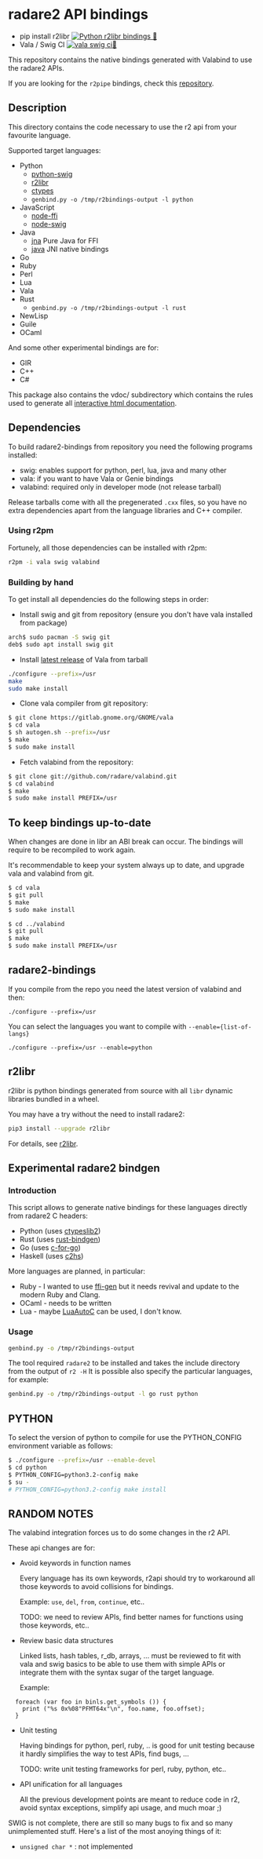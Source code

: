 # radare2 API bindings

* pip install r2libr [![Python r2libr bindings 🚀](https://github.com/radareorg/radare2-bindings/actions/workflows/generate_bindings.yml/badge.svg)](https://github.com/radareorg/radare2-bindings/actions/workflows/generate_bindings.yml)
* Vala / Swig CI [![vala swig ci🚀](https://github.com/radareorg/radare2-bindings/actions/workflows/ci.yml/badge.svg)](https://github.com/radareorg/radare2-bindings/actions/workflows/ci.yml)

This repository contains the native bindings generated with Valabind to use the radare2 APIs.

If you are looking for the `r2pipe` bindings, check this [repository](https://github.com/radare/radare2-r2pipe).

## Description

This directory contains the code necessary to use the r2 api from your favourite language.

Supported target languages:

* Python
  * [python-swig](python)
  * [r2libr](r2libr)
  * [ctypes](ctypes)
  * `genbind.py -o /tmp/r2bindings-output -l python`
* JavaScript
  * [node-ffi](node-ffi)
  * [node-swig](node-swig)
* Java
  * [jna](jna) Pure Java for FFI
  * [java](java) JNI native bindings
* Go
* Ruby
* Perl
* Lua
* Vala
* Rust
  * `genbind.py -o /tmp/r2bindings-output -l rust `
* NewLisp
* Guile
* OCaml

And some other experimental bindings are for:

* GIR
* C++
* C#

This package also contains the vdoc/ subdirectory which contains the
rules used to generate all [interactive html documentation](https://radare.org/vdoc).

## Dependencies

To build radare2-bindings from repository you need the following programs installed:

  * swig: enables support for python, perl, lua, java and many other
  * vala: if you want to have Vala or Genie bindings
  * valabind: required only in developer mode (not release tarball)

Release tarballs come with all the pregenerated `.cxx` files, so you have
no extra dependencies apart from the language libraries and C++ compiler.

### Using r2pm

Fortunely, all those dependencies can be installed with r2pm:
```sh
r2pm -i vala swig valabind
```

### Building by hand

To get install all dependencies do the following steps in order:

  * Install swig and git from repository
    (ensure you don't have vala installed from package)

```sh
arch$ sudo pacman -S swig git
deb$ sudo apt install swig git
```

  * Install [latest release](https://live.gnome.org/Vala) of Vala from tarball

```sh
./configure --prefix=/usr
make
sudo make install
```
  * Clone vala compiler from git repository:

```sh
$ git clone https://gitlab.gnome.org/GNOME/vala
$ cd vala
$ sh autogen.sh --prefix=/usr
$ make
$ sudo make install
```
  * Fetch valabind from the repository:

```sh
$ git clone git://github.com/radare/valabind.git
$ cd valabind
$ make
$ sudo make install PREFIX=/usr
```

## To keep bindings up-to-date

When changes are done in libr an ABI break can occur. The bindings will require
to be recompiled to work again.

It's recommendable to keep your system always up to date, and upgrade vala
and valabind from git.
```sh
$ cd vala
$ git pull
$ make
$ sudo make install

$ cd ../valabind
$ git pull
$ make
$ sudo make install PREFIX=/usr
```

## radare2-bindings

If you compile from the repo you need the latest version of valabind and then:
```
./configure --prefix=/usr
```

You can select the languages you want to compile with `--enable={list-of-langs}`
```
./configure --prefix=/usr --enable=python
```

## r2libr

r2libr is python bindings generated from source with all `libr` dynamic libraries bundled in a wheel.

You may have a try without the need to install radare2:

```bash
pip3 install --upgrade r2libr
```

For details, see [r2libr](https://github.com/radareorg/radare2-bindings/tree/master/r2libr).

## Experimental radare2 bindgen

### Introduction

This script allows to generate native bindings for these languages directly from radare2 C headers:

 - Python (uses [ctypeslib2](https://github.com/trolldbois/ctypeslib))
 - Rust (uses [rust-bindgen](https://github.com/rust-lang-nursery/rust-bindgen))
 - Go (uses [c-for-go](https://github.com/xlab/c-for-go))
 - Haskell (uses [c2hs](https://github.com/haskell/c2hs))

More languages are planned, in particular:

 - Ruby - I wanted to use [ffi-gen](https://github.com/neelance/ffi_gen) but it needs revival and update to the modern Ruby and Clang.
 - OCaml - needs to be written
 - Lua - maybe [LuaAutoC](https://github.com/orangeduck/LuaAutoC) can be used, I don't know.

### Usage

```sh
genbind.py -o /tmp/r2bindings-output
```

The tool required `radare2` to be installed and takes the include directory from the output of `r2 -H`
It is possible also specify the particular languages, for example:
```sh
genbind.py -o /tmp/r2bindings-output -l go rust python
```

## PYTHON

To select the version of python to compile for use the PYTHON_CONFIG
environment variable as follows:
```sh
$ ./configure --prefix=/usr --enable-devel
$ cd python
$ PYTHON_CONFIG=python3.2-config make
$ su -
# PYTHON_CONFIG=python3.2-config make install
```

## RANDOM NOTES

The valabind integration forces us to do some changes in the r2 API.

These api changes are for:

  - Avoid keywords in function names

    Every language has its own keywords, r2api should try to workaround
    all those keywords to avoid collisions for bindings.

    Example: `use`, `del`, `from`, `continue`, etc..

    TODO: we need to review APIs, find better names for functions using
    those keywords, etc..

  - Review basic data structures

    Linked lists, hash tables, r_db, arrays, ... must be reviewed to
    fit with vala and swig basics to be able to use them with simple
    APIs or integrate them with the syntax sugar of the target language.

    Example:

```vala
  foreach (var foo in binls.get_symbols ()) {
	print ("%s 0x%08"PFMT64x"\n", foo.name, foo.offset);
  }
```

  - Unit testing

    Having bindings for python, perl, ruby, .. is good for unit testing
    because it hardly simplifies the way to test APIs, find bugs, ...

    TODO: write unit testing frameworks for perl, ruby, python, etc..

  - API unification for all languages

    All the previous development points are meant to reduce code in r2,
    avoid syntax exceptions, simplify api usage, and much moar ;)

SWIG is not complete, there are still so many bugs to fix and so many
unimplemented stuff. Here's a list of the most anoying things of it:

  - `unsigned char *` : not implemented
